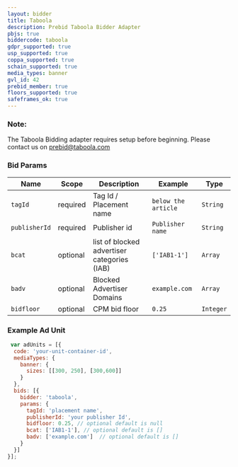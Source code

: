 ```yaml
---
layout: bidder
title: Taboola
description: Prebid Taboola Bidder Adapter
pbjs: true
biddercode: taboola
gdpr_supported: true
usp_supported: true
coppa_supported: true
schain_supported: true
media_types: banner
gvl_id: 42
prebid_member: true
floors_supported: true
safeframes_ok: true
---
```


### Note:

The Taboola Bidding adapter requires setup before beginning. Please contact us on prebid@taboola.com

### Bid Params


| Name           | Scope    | Description                                         | Example                  | Type         |
|----------------|----------|-----------------------------------------------------|--------------------------|--------------|
| `tagId`        | required | Tag Id / Placement name                             | `below the article`      | `String`     |
| `publisherId`  | required | Publisher id                                        | `Publisher name`         | `String`     |
| `bcat`         | optional | list of blocked advertiser categories (IAB)         | `['IAB1-1']`             | `Array`      |
| `badv`         | optional | Blocked Advertiser Domains                          | `example.com`            | `Array` |
| `bidfloor`     | optional | CPM bid floor                                       | `0.25`                   | `Integer`    |


### Example Ad Unit
```javascript
 var adUnits = [{
  code: 'your-unit-container-id',
  mediaTypes: {
    banner: {
      sizes: [[300, 250], [300,600]]
    }
  },
  bids: [{
    bidder: 'taboola',
    params: {
      tagId: 'placement name',
      publisherId: 'your publisher Id',
      bidfloor: 0.25, // optional default is null
      bcat: ['IAB1-1'], // optional default is []
      badv: ['example.com']  // optional default is []
    }
  }]
}];
```
